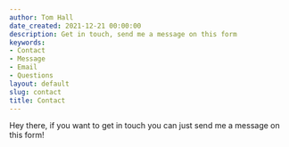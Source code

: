 ```yaml
---
author: Tom Hall
date_created: 2021-12-21 00:00:00
description: Get in touch, send me a message on this form
keywords:
- Contact
- Message
- Email
- Questions
layout: default
slug: contact
title: Contact
---
```


Hey there, if you want to get in touch you can just send me a message on this form!